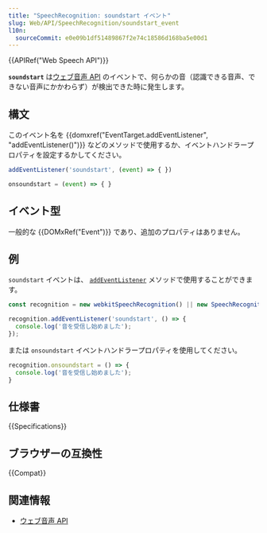 ```yaml
---
title: "SpeechRecognition: soundstart イベント"
slug: Web/API/SpeechRecognition/soundstart_event
l10n:
  sourceCommit: e0e09b1df51489867f2e74c18586d168ba5e00d1
---
```


{{APIRef("Web Speech API")}}

**`soundstart`** は[ウェブ音声 API](/ja/docs/Web/API/Web_Speech_API) のイベントで、何らかの音（認識できる音声、できない音声にかかわらず）が検出できた時に発生します。

## 構文

このイベント名を {{domxref("EventTarget.addEventListener", "addEventListener()")}} などのメソッドで使用するか、イベントハンドラープロパティを設定するかしてください。

```js
addEventListener('soundstart', (event) => { })

onsoundstart = (event) => { }
```

## イベント型

一般的な {{DOMxRef("Event")}} であり、追加のプロパティはありません。

## 例

`soundstart` イベントは、 [`addEventListener`](/ja/docs/Web/API/EventTarget/addEventListener) メソッドで使用することができます。

```js
const recognition = new webkitSpeechRecognition() || new SpeechRecognition();

recognition.addEventListener('soundstart', () => {
  console.log('音を受信し始めました');
});
```

または `onsoundstart` イベントハンドラープロパティを使用してください。

```js
recognition.onsoundstart = () => {
  console.log('音を受信し始めました');
}
```

## 仕様書

{{Specifications}}

## ブラウザーの互換性

{{Compat}}

## 関連情報

- [ウェブ音声 API](/ja/docs/Web/API/Web_Speech_API)
